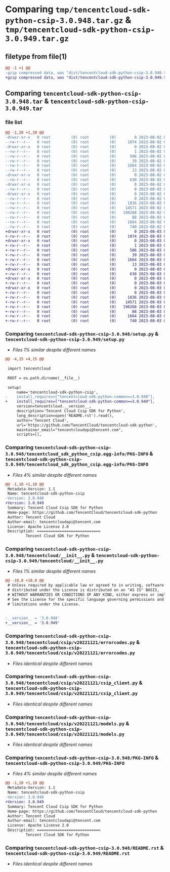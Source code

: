 # Comparing `tmp/tencentcloud-sdk-python-csip-3.0.948.tar.gz` & `tmp/tencentcloud-sdk-python-csip-3.0.949.tar.gz`

## filetype from file(1)

```diff
@@ -1 +1 @@
-gzip compressed data, was "dist/tencentcloud-sdk-python-csip-3.0.948.tar", last modified: Wed Aug  2 00:27:21 2023, max compression
+gzip compressed data, was "dist/tencentcloud-sdk-python-csip-3.0.949.tar", last modified: Thu Aug  3 00:23:47 2023, max compression
```

## Comparing `tencentcloud-sdk-python-csip-3.0.948.tar` & `tencentcloud-sdk-python-csip-3.0.949.tar`

### file list

```diff
@@ -1,20 +1,20 @@
-drwxr-xr-x   0 root         (0) root         (0)        0 2023-08-02 00:27:21.000000 tencentcloud-sdk-python-csip-3.0.948/
--rw-r--r--   0 root         (0) root         (0)     1074 2023-08-02 00:27:21.000000 tencentcloud-sdk-python-csip-3.0.948/setup.py
-drwxr-xr-x   0 root         (0) root         (0)        0 2023-08-02 00:27:21.000000 tencentcloud-sdk-python-csip-3.0.948/tencentcloud_sdk_python_csip.egg-info/
--rw-r--r--   0 root         (0) root         (0)        1 2023-08-02 00:27:21.000000 tencentcloud-sdk-python-csip-3.0.948/tencentcloud_sdk_python_csip.egg-info/dependency_links.txt
--rw-r--r--   0 root         (0) root         (0)      506 2023-08-02 00:27:21.000000 tencentcloud-sdk-python-csip-3.0.948/tencentcloud_sdk_python_csip.egg-info/SOURCES.txt
--rw-r--r--   0 root         (0) root         (0)       39 2023-08-02 00:27:21.000000 tencentcloud-sdk-python-csip-3.0.948/tencentcloud_sdk_python_csip.egg-info/requires.txt
--rw-r--r--   0 root         (0) root         (0)     1664 2023-08-02 00:27:21.000000 tencentcloud-sdk-python-csip-3.0.948/tencentcloud_sdk_python_csip.egg-info/PKG-INFO
--rw-r--r--   0 root         (0) root         (0)       13 2023-08-02 00:27:21.000000 tencentcloud-sdk-python-csip-3.0.948/tencentcloud_sdk_python_csip.egg-info/top_level.txt
-drwxr-xr-x   0 root         (0) root         (0)        0 2023-08-02 00:27:21.000000 tencentcloud-sdk-python-csip-3.0.948/tencentcloud/
--rw-r--r--   0 root         (0) root         (0)      630 2023-08-02 00:27:21.000000 tencentcloud-sdk-python-csip-3.0.948/tencentcloud/__init__.py
-drwxr-xr-x   0 root         (0) root         (0)        0 2023-08-02 00:27:21.000000 tencentcloud-sdk-python-csip-3.0.948/tencentcloud/csip/
--rw-r--r--   0 root         (0) root         (0)        0 2023-08-02 00:27:21.000000 tencentcloud-sdk-python-csip-3.0.948/tencentcloud/csip/__init__.py
-drwxr-xr-x   0 root         (0) root         (0)        0 2023-08-02 00:27:21.000000 tencentcloud-sdk-python-csip-3.0.948/tencentcloud/csip/v20221121/
--rw-r--r--   0 root         (0) root         (0)        0 2023-08-02 00:27:21.000000 tencentcloud-sdk-python-csip-3.0.948/tencentcloud/csip/v20221121/__init__.py
--rw-r--r--   0 root         (0) root         (0)     1836 2023-08-02 00:27:21.000000 tencentcloud-sdk-python-csip-3.0.948/tencentcloud/csip/v20221121/errorcodes.py
--rw-r--r--   0 root         (0) root         (0)    14571 2023-08-02 00:27:21.000000 tencentcloud-sdk-python-csip-3.0.948/tencentcloud/csip/v20221121/csip_client.py
--rw-r--r--   0 root         (0) root         (0)   190268 2023-08-02 00:27:21.000000 tencentcloud-sdk-python-csip-3.0.948/tencentcloud/csip/v20221121/models.py
--rw-r--r--   0 root         (0) root         (0)       88 2023-08-02 00:27:21.000000 tencentcloud-sdk-python-csip-3.0.948/setup.cfg
--rw-r--r--   0 root         (0) root         (0)     1664 2023-08-02 00:27:21.000000 tencentcloud-sdk-python-csip-3.0.948/PKG-INFO
--rw-r--r--   0 root         (0) root         (0)      740 2023-08-02 00:27:21.000000 tencentcloud-sdk-python-csip-3.0.948/README.rst
+drwxr-xr-x   0 root         (0) root         (0)        0 2023-08-03 00:23:47.000000 tencentcloud-sdk-python-csip-3.0.949/
+-rw-r--r--   0 root         (0) root         (0)     1074 2023-08-03 00:23:46.000000 tencentcloud-sdk-python-csip-3.0.949/setup.py
+drwxr-xr-x   0 root         (0) root         (0)        0 2023-08-03 00:23:47.000000 tencentcloud-sdk-python-csip-3.0.949/tencentcloud_sdk_python_csip.egg-info/
+-rw-r--r--   0 root         (0) root         (0)        1 2023-08-03 00:23:46.000000 tencentcloud-sdk-python-csip-3.0.949/tencentcloud_sdk_python_csip.egg-info/dependency_links.txt
+-rw-r--r--   0 root         (0) root         (0)      506 2023-08-03 00:23:47.000000 tencentcloud-sdk-python-csip-3.0.949/tencentcloud_sdk_python_csip.egg-info/SOURCES.txt
+-rw-r--r--   0 root         (0) root         (0)       39 2023-08-03 00:23:46.000000 tencentcloud-sdk-python-csip-3.0.949/tencentcloud_sdk_python_csip.egg-info/requires.txt
+-rw-r--r--   0 root         (0) root         (0)     1664 2023-08-03 00:23:46.000000 tencentcloud-sdk-python-csip-3.0.949/tencentcloud_sdk_python_csip.egg-info/PKG-INFO
+-rw-r--r--   0 root         (0) root         (0)       13 2023-08-03 00:23:46.000000 tencentcloud-sdk-python-csip-3.0.949/tencentcloud_sdk_python_csip.egg-info/top_level.txt
+drwxr-xr-x   0 root         (0) root         (0)        0 2023-08-03 00:23:47.000000 tencentcloud-sdk-python-csip-3.0.949/tencentcloud/
+-rw-r--r--   0 root         (0) root         (0)      630 2023-08-03 00:23:46.000000 tencentcloud-sdk-python-csip-3.0.949/tencentcloud/__init__.py
+drwxr-xr-x   0 root         (0) root         (0)        0 2023-08-03 00:23:47.000000 tencentcloud-sdk-python-csip-3.0.949/tencentcloud/csip/
+-rw-r--r--   0 root         (0) root         (0)        0 2023-08-03 00:23:46.000000 tencentcloud-sdk-python-csip-3.0.949/tencentcloud/csip/__init__.py
+drwxr-xr-x   0 root         (0) root         (0)        0 2023-08-03 00:23:47.000000 tencentcloud-sdk-python-csip-3.0.949/tencentcloud/csip/v20221121/
+-rw-r--r--   0 root         (0) root         (0)        0 2023-08-03 00:23:46.000000 tencentcloud-sdk-python-csip-3.0.949/tencentcloud/csip/v20221121/__init__.py
+-rw-r--r--   0 root         (0) root         (0)     1836 2023-08-03 00:23:46.000000 tencentcloud-sdk-python-csip-3.0.949/tencentcloud/csip/v20221121/errorcodes.py
+-rw-r--r--   0 root         (0) root         (0)    14571 2023-08-03 00:23:46.000000 tencentcloud-sdk-python-csip-3.0.949/tencentcloud/csip/v20221121/csip_client.py
+-rw-r--r--   0 root         (0) root         (0)   190268 2023-08-03 00:23:46.000000 tencentcloud-sdk-python-csip-3.0.949/tencentcloud/csip/v20221121/models.py
+-rw-r--r--   0 root         (0) root         (0)       88 2023-08-03 00:23:47.000000 tencentcloud-sdk-python-csip-3.0.949/setup.cfg
+-rw-r--r--   0 root         (0) root         (0)     1664 2023-08-03 00:23:47.000000 tencentcloud-sdk-python-csip-3.0.949/PKG-INFO
+-rw-r--r--   0 root         (0) root         (0)      740 2023-08-03 00:23:46.000000 tencentcloud-sdk-python-csip-3.0.949/README.rst
```

### Comparing `tencentcloud-sdk-python-csip-3.0.948/setup.py` & `tencentcloud-sdk-python-csip-3.0.949/setup.py`

 * *Files 1% similar despite different names*

```diff
@@ -4,15 +4,15 @@
 
 import tencentcloud
 
 ROOT = os.path.dirname(__file__)
 
 setup(
     name='tencentcloud-sdk-python-csip',
-    install_requires=["tencentcloud-sdk-python-common==3.0.948"],
+    install_requires=["tencentcloud-sdk-python-common==3.0.949"],
     version=tencentcloud.__version__,
     description='Tencent Cloud Csip SDK for Python',
     long_description=open('README.rst').read(),
     author='Tencent Cloud',
     url='https://github.com/TencentCloud/tencentcloud-sdk-python',
     maintainer_email="tencentcloudapi@tencent.com",
     scripts=[],
```

### Comparing `tencentcloud-sdk-python-csip-3.0.948/tencentcloud_sdk_python_csip.egg-info/PKG-INFO` & `tencentcloud-sdk-python-csip-3.0.949/tencentcloud_sdk_python_csip.egg-info/PKG-INFO`

 * *Files 4% similar despite different names*

```diff
@@ -1,10 +1,10 @@
 Metadata-Version: 1.1
 Name: tencentcloud-sdk-python-csip
-Version: 3.0.948
+Version: 3.0.949
 Summary: Tencent Cloud Csip SDK for Python
 Home-page: https://github.com/TencentCloud/tencentcloud-sdk-python
 Author: Tencent Cloud
 Author-email: tencentcloudapi@tencent.com
 License: Apache License 2.0
 Description: ============================
         Tencent Cloud SDK for Python
```

### Comparing `tencentcloud-sdk-python-csip-3.0.948/tencentcloud/__init__.py` & `tencentcloud-sdk-python-csip-3.0.949/tencentcloud/__init__.py`

 * *Files 1% similar despite different names*

```diff
@@ -10,8 +10,8 @@
 # Unless required by applicable law or agreed to in writing, software
 # distributed under the License is distributed on an "AS IS" BASIS,
 # WITHOUT WARRANTIES OR CONDITIONS OF ANY KIND, either express or implied.
 # See the License for the specific language governing permissions and
 # limitations under the License.
 
 
-__version__ = '3.0.948'
+__version__ = '3.0.949'
```

### Comparing `tencentcloud-sdk-python-csip-3.0.948/tencentcloud/csip/v20221121/errorcodes.py` & `tencentcloud-sdk-python-csip-3.0.949/tencentcloud/csip/v20221121/errorcodes.py`

 * *Files identical despite different names*

### Comparing `tencentcloud-sdk-python-csip-3.0.948/tencentcloud/csip/v20221121/csip_client.py` & `tencentcloud-sdk-python-csip-3.0.949/tencentcloud/csip/v20221121/csip_client.py`

 * *Files identical despite different names*

### Comparing `tencentcloud-sdk-python-csip-3.0.948/tencentcloud/csip/v20221121/models.py` & `tencentcloud-sdk-python-csip-3.0.949/tencentcloud/csip/v20221121/models.py`

 * *Files identical despite different names*

### Comparing `tencentcloud-sdk-python-csip-3.0.948/PKG-INFO` & `tencentcloud-sdk-python-csip-3.0.949/PKG-INFO`

 * *Files 4% similar despite different names*

```diff
@@ -1,10 +1,10 @@
 Metadata-Version: 1.1
 Name: tencentcloud-sdk-python-csip
-Version: 3.0.948
+Version: 3.0.949
 Summary: Tencent Cloud Csip SDK for Python
 Home-page: https://github.com/TencentCloud/tencentcloud-sdk-python
 Author: Tencent Cloud
 Author-email: tencentcloudapi@tencent.com
 License: Apache License 2.0
 Description: ============================
         Tencent Cloud SDK for Python
```

### Comparing `tencentcloud-sdk-python-csip-3.0.948/README.rst` & `tencentcloud-sdk-python-csip-3.0.949/README.rst`

 * *Files identical despite different names*

